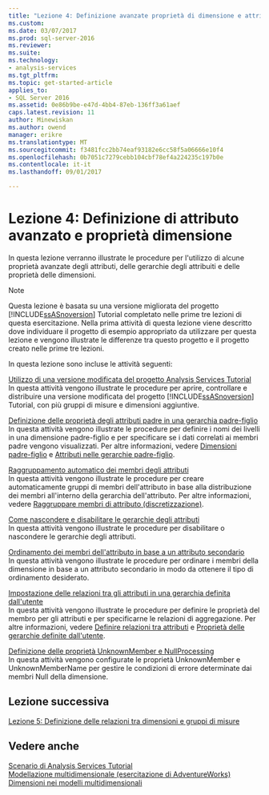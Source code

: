 ```yaml
---
title: "Lezione 4: Definizione avanzate proprietà di dimensione e attributo | Documenti Microsoft"
ms.custom: 
ms.date: 03/07/2017
ms.prod: sql-server-2016
ms.reviewer: 
ms.suite: 
ms.technology:
- analysis-services
ms.tgt_pltfrm: 
ms.topic: get-started-article
applies_to:
- SQL Server 2016
ms.assetid: 0e86b9be-e47d-4bb4-87eb-136ff3a61aef
caps.latest.revision: 11
author: Minewiskan
ms.author: owend
manager: erikre
ms.translationtype: MT
ms.sourcegitcommit: f3481fcc2bb74eaf93182e6cc58f5a06666e10f4
ms.openlocfilehash: 0b7051c7279cebb104cbf78ef4a224235c197b0e
ms.contentlocale: it-it
ms.lasthandoff: 09/01/2017

---
```

# <a name="lesson-4-defining-advanced-attribute-and-dimension-properties"></a>Lezione 4: Definizione di attributo avanzato e proprietà dimensione
In questa lezione verranno illustrate le procedure per l'utilizzo di alcune proprietà avanzate degli attributi, delle gerarchie degli attribuiti e delle proprietà delle dimensioni.  
  
> [!NOTE]  
> Questa lezione è basata su una versione migliorata del progetto [!INCLUDE[ssASnoversion](../includes/ssasnoversion-md.md)] Tutorial completato nelle prime tre lezioni di questa esercitazione. Nella prima attività di questa lezione viene descritto dove individuare il progetto di esempio appropriato da utilizzare per questa lezione e vengono illustrate le differenze tra questo progetto e il progetto creato nelle prime tre lezioni.  
  
In questa lezione sono incluse le attività seguenti:  
  
[Utilizzo di una versione modificata del progetto Analysis Services Tutorial](../analysis-services/lesson-4-1-using-a-modified-version-of-the-analysis-services-tutorial-project.md)  
In questa attività vengono illustrate le procedure per aprire, controllare e distribuire una versione modificata del progetto [!INCLUDE[ssASnoversion](../includes/ssasnoversion-md.md)] Tutorial, con più gruppi di misure e dimensioni aggiuntive.  
  
[Definizione delle proprietà degli attributi padre in una gerarchia padre-figlio](../analysis-services/lesson-4-2-defining-parent-attribute-properties-in-a-parent-child-hierarchy.md)  
In questa attività vengono illustrate le procedure per definire i nomi dei livelli in una dimensione padre-figlio e per specificare se i dati correlati ai membri padre vengono visualizzati. Per altre informazioni, vedere [Dimensioni padre-figlio](../analysis-services/multidimensional-models/parent-child-dimension.md) e [Attributi nelle gerarchie padre-figlio](../analysis-services/multidimensional-models/parent-child-dimension-attributes.md).  
  
[Raggruppamento automatico dei membri degli attributi](../analysis-services/lesson-4-3-automatically-grouping-attribute-members.md)  
In questa attività vengono illustrate le procedure per creare automaticamente gruppi di membri dell'attributo in base alla distribuzione dei membri all'interno della gerarchia dell'attributo. Per altre informazioni, vedere [Raggruppare membri di attributo &#40;discretizzazione&#41;](../analysis-services/multidimensional-models/attribute-properties-group-attribute-members.md).  
  
[Come nascondere e disabilitare le gerarchie degli attributi](../analysis-services/lesson-4-4-hiding-and-disabling-attribute-hierarchies.md)  
In questa attività vengono illustrate le procedure per disabilitare o nascondere le gerarchie degli attributi.  
  
[Ordinamento dei membri dell'attributo in base a un attributo secondario](../analysis-services/lesson-4-5-sorting-attribute-members-based-on-a-secondary-attribute.md)  
In questa attività vengono illustrate le procedure per ordinare i membri della dimensione in base a un attributo secondario in modo da ottenere il tipo di ordinamento desiderato.  
  
[Impostazione delle relazioni tra gli attributi in una gerarchia definita dall'utente](../analysis-services/4-6-specifying-attribute-relationships-in-user-defined-hierarchy.md)  
In questa attività vengono illustrate le procedure per definire le proprietà del membro per gli attributi e per specificarne le relazioni di aggregazione. Per altre informazioni, vedere [Definire relazioni tra attributi](../analysis-services/multidimensional-models/attribute-relationships-define.md) e [Proprietà delle gerarchie definite dall'utente](../analysis-services/multidimensional-models-olap-logical-dimension-objects/user-hierarchies-properties.md).  
  
[Definizione delle proprietà UnknownMember e NullProcessing](../analysis-services/lesson-4-7-defining-the-unknown-member-and-null-processing-properties.md)  
In questa attività vengono configurate le proprietà UnknownMember e UnknownMemberName per gestire le condizioni di errore determinate dai membri Null della dimensione.  
  
## <a name="next-lesson"></a>Lezione successiva  
[Lezione 5: Definizione delle relazioni tra dimensioni e gruppi di misure](../analysis-services/lesson-5-defining-relationships-between-dimensions-and-measure-groups.md)  
  
## <a name="see-also"></a>Vedere anche  
[Scenario di Analysis Services Tutorial](../analysis-services/analysis-services-tutorial-scenario.md)  
[Modellazione multidimensionale &#40;esercitazione di AdventureWorks&#41;](../analysis-services/multidimensional-modeling-adventure-works-tutorial.md)  
[Dimensioni nei modelli multidimensionali](../analysis-services/multidimensional-models/dimensions-in-multidimensional-models.md)  
  
  
  

